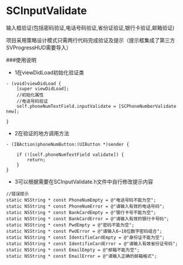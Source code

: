 # SCInputValidate
输入框验证(包括密码验证,电话号码验证,省份证验证,银行卡验证,邮箱验证)

项目采用策略设计模式只需两行代码完成验证及提示（提示框集成了第三方SVProgressHUD需要导入）

###使用说明
- 1在viewDidLoad初始化验证类
```
- (void)viewDidLoad {
    [super viewDidLoad];
    //初始化属性
    //电话号码验证
    self.phoneNumTextField.inputValidate = [SCPhoneNumberValidate new];

}
```
- 2在验证的地方调用方法
```
- (IBAction)phoneNumButton:(UIButton *)sender {
    
    if (![self.phoneNumTextField validate]) {
        return;
    }
}
```
- 3可以根据需要在SCInputValidate.h文件中自行修改提示内容
```
//错误提示
static NSString * const PhoneNumEmpty = @"电话号码不能为空";
static NSString * const PhoneNumError = @"请输入有效的电话号码";
static NSString * const BankCardEmpty = @"银行卡号不能为空";
static NSString * const BankCardError = @"请输入有效的银行卡号码";
static NSString * const PwdEmpty = @"密码不能为空";
static NSString * const PwdError = @"请输入6~18位数字密码组合";
static NSString * const IdentifieCardEmpty = @"身份证不能为空";
static NSString * const IdentifieCardError = @"请输入有效省份证号码";
static NSString * const EmailEmpty = @"邮箱不能为空";
static NSString * const EmailError = @"请输入正确的邮箱格式";

```
